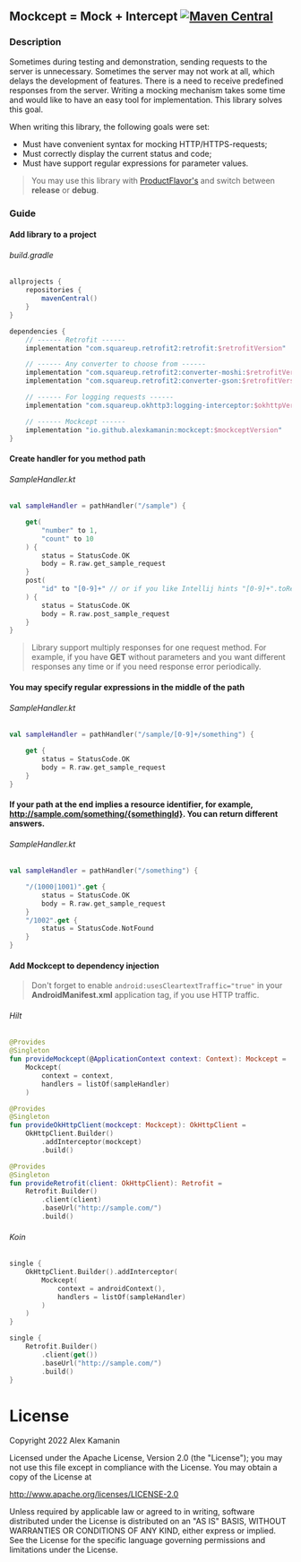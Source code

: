 ## Mockcept = Mock + Intercept [![Maven Central](https://maven-badges.herokuapp.com/maven-central/io.github.alexkamanin/mockcept/badge.svg)](https://search.maven.org/artifact/io.github.alexkamanin/mockcept)

### Description

Sometimes during testing and demonstration, sending requests to the server is unnecessary. Sometimes
the server may not work at all, which delays the development of features. There is a need to receive
predefined responses from the server. Writing a mocking mechanism takes some time and would like to
have an easy tool for implementation. This library solves this goal.

When writing this library, the following goals were set:

* Must have convenient syntax for mocking HTTP/HTTPS-requests;
* Must correctly display the current status and code;
* Must have support regular expressions for parameter values.

> You may use this library with [ProductFlavor's](https://developer.android.com/studio/build/build-variants) and switch between **release** or **debug**.

### Guide

#### Add library to a project

###### build.gradle

```groovy
allprojects {
    repositories {
        mavenCentral()
    }
}

dependencies {
    // ------ Retrofit ------
    implementation "com.squareup.retrofit2:retrofit:$retrofitVersion"

    // ------ Any converter to choose from ------
    implementation "com.squareup.retrofit2:converter-moshi:$retrofitVersion"
    implementation "com.squareup.retrofit2:converter-gson:$retrofitVersion"

    // ------ For logging requests ------
    implementation "com.squareup.okhttp3:logging-interceptor:$okhttpVersion"

    // ------ Mockcept ------
    implementation "io.github.alexkamanin:mockcept:$mockceptVersion"
}
```

#### Create handler for you method path

###### SampleHandler.kt

```kotlin
val sampleHandler = pathHandler("/sample") {

    get(
        "number" to 1,
        "count" to 10
    ) {
        status = StatusCode.OK
        body = R.raw.get_sample_request
    }
    post(
        "id" to "[0-9]+" // or if you like Intellij hints "[0-9]+".toRegex()
    ) {
        status = StatusCode.OK
        body = R.raw.post_sample_request
    }
}
```

> Library support multiply responses for one request method. For example, if you have **GET** without parameters and you want different responses any time or if you need response error periodically.

#### You may specify regular expressions in the middle of the path

###### SampleHandler.kt

```kotlin
val sampleHandler = pathHandler("/sample/[0-9]+/something") {

    get {
        status = StatusCode.OK
        body = R.raw.get_sample_request
    }
}
```

#### If your path at the end implies a resource identifier, for example, http://sample.com/something/{somethingId}. You can return different answers.

###### SampleHandler.kt

```kotlin
val sampleHandler = pathHandler("/something") {

    "/(1000|1001)".get {
        status = StatusCode.OK
        body = R.raw.get_sample_request
    }
    "/1002".get {
        status = StatusCode.NotFound
    }
}
```

#### Add Mockcept to dependency injection

> Don't forget to enable `android:usesCleartextTraffic="true"` in your **AndroidManifest.xml** application tag, if you use HTTP traffic.

###### Hilt

```kotlin
@Provides
@Singleton
fun provideMockcept(@ApplicationContext context: Context): Mockcept =
    Mockcept(
        context = context,
        handlers = listOf(sampleHandler)
    )

@Provides
@Singleton
fun provideOkHttpClient(mockcept: Mockcept): OkHttpClient =
    OkHttpClient.Builder()
        .addInterceptor(mockcept)
        .build()

@Provides
@Singleton
fun provideRetrofit(client: OkHttpClient): Retrofit =
    Retrofit.Builder()
        .client(client)
        .baseUrl("http://sample.com/")
        .build()
```

###### Koin

```kotlin
single {
    OkHttpClient.Builder().addInterceptor(
        Mockcept(
            context = androidContext(),
            handlers = listOf(sampleHandler)
        )
    )
}

single {
    Retrofit.Builder()
        .client(get())
        .baseUrl("http://sample.com/")
        .build()
}
```

# License

   Copyright 2022 Alex Kamanin

   Licensed under the Apache License, Version 2.0 (the "License");
   you may not use this file except in compliance with the License.
   You may obtain a copy of the License at

   http://www.apache.org/licenses/LICENSE-2.0

   Unless required by applicable law or agreed to in writing, software
   distributed under the License is distributed on an "AS IS" BASIS,
   WITHOUT WARRANTIES OR CONDITIONS OF ANY KIND, either express or implied.
   See the License for the specific language governing permissions and
   limitations under the License.
